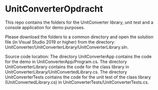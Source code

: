 # UnitConverterOpdracht
This repo contains the folders for the UnitConverter library, unit test and a console application for demo purposes.

Please download the folders to a common directory and open the solution file (in Visual Studio 2019 or higher) from the directory: UnitConverter/UnitConverterLibrary/UnitConverterLibrary.sln.

Source code location:
The directory UnitConverterApp contains the code for the demo in UnitConverterApp/Program.cs.
The directory UnitConverterLibrary contains the code for the class library in UnitConverterLibrary/UnitConvertedLibrary.cs.
The directory UnitConverterTests contains the code for the unit test of the class library (UnitConvertedLibrary.cs) in UnitConverterTests/UnitConverterTests.cs.
